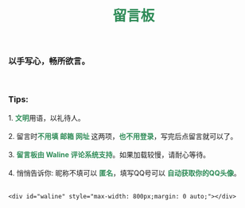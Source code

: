 <!DOCTYPE html>
<html lang="zh-CN">

<head>
    <meta charset="utf-8">
    <title>留言板</title>
    <link rel="icon" href="/11.png">
    <link rel="stylesheet" href="https://unpkg.com/@waline/client@v3/dist/waline.css">
    <script type="module">
    import { init } from 'https://unpkg.com/@waline/client@v3/dist/waline.js';
    const locale = {nick: '昵称（填写QQ号有惊喜）',mail: '邮箱（可不填）',link: '网址（可不填）',admin: '站长',reactionTitle: '描述一下你的心情:',comment: '留言',placeholder: '以手写心，畅所欲言。',sofa: '来留言吧～',submit: '留言',login: '登录（发留言不用登录）',};
    init({
    el: '#waline',
    serverURL: 'https://comments.csy2022.top',
    search: false,
    reaction: true,
    comment: true,
    pageview: true,
    lang: "zh-CN",
    locale,
    emoji: ['https://npm.onmicrosoft.cn/@waline/emojis@1.1.0/bilibili','https://npm.onmicrosoft.cn/@waline/emojis@1.1.0/qq',],})
</script>
</head>
<body><br>
    <div style="text-align: center">
        <h1 style="color: seagreen;">留言板</h1>
    </div>
    <h5><br></h5>
    <h3>以手写心，畅所欲言。</h3><br>
    <h3><strong>Tips:</strong><br>
    </h3>1. <strong style="color: seagreen;">文明</strong>用语，以礼待人。<br><br>2. 留言时<strong style="color: seagreen;">不用填 邮箱 网址 </strong>这两项，<strong style="color: seagreen;">也不用登录</strong>，写完后点留言就可以了。<br><br>3. <strong style="color: seagreen;">留言板由 Waline 评论系统支持</strong>。如果加载较慢，请耐心等待。<br><br>4. 悄悄告诉你: 昵称不填可以 <strong style="color: seagreen;">匿名</strong>，填写QQ号可以 <strong style="color: seagreen;">自动获取你的QQ头像</strong>。<br><br>
    
    <div id="waline" style="max-width: 800px;margin: 0 auto;"></div>
</body>

</html>